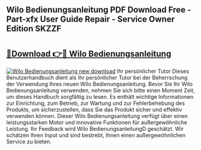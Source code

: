 ## Wilo Bedienungsanleitung PDF Download Free - Part-xfx User Guide Repair - Service Owner Edition SKZZF

# <h2><a href="http://df34iyk.blite.top/?on=Wilo+Bedienungsanleitung">🔗Download 👉🔴 Wilo Bedienungsanleitung</a></h2>

[![Wilo Bedienungsanleitung new download](https://i.imgur.com/lujVjoI.png)](http://df34iyk.blite.top/?on=Wilo+Bedienungsanleitung)
Ihr persönlicher Tutor Dieses Benutzerhandbuch dient als Ihr persönlicher Tutor bei der Beherrschung der Verwendung Ihres neuen Wilo Bedienungsanleitung. Bevor Sie Ihr Wilo Bedienungsanleitung verwenden, nehmen Sie sich bitte einen Moment Zeit, um dieses Handbuch sorgfältig zu lesen. Es enthält wichtige Informationen zur Einrichtung, zum Betrieb, zur Wartung und zur Fehlerbehebung des Produkts, um sicherzustellen, dass Sie das Produkt sicher und effektiv verwenden können. Dieser Wilo Bedienungsanleitung verfügt über einen leistungsstarken Motor und innovative Funktionen für außergewöhnliche Leistung. Ihr Feedback wird Wilo BedienungsanleitungD geschätzt. Wir schätzen Ihren Input und sind bestrebt, Ihnen einen außergewöhnlichen Service zu bieten.
